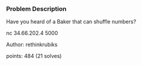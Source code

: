 ### Problem Description

Have you heard of a Baker that can shuffle numbers?

nc 34.66.202.4 5000

Author: rethinkrubiks

points: 484 (21 solves)
